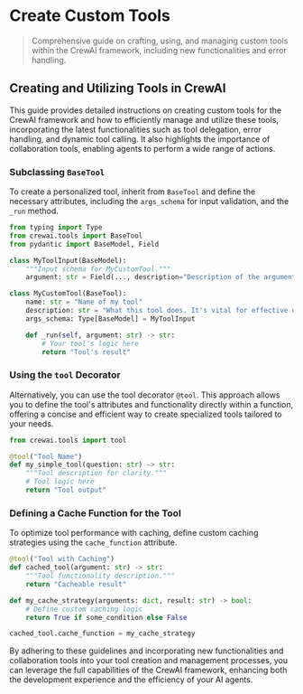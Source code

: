 # Create Custom Tools

> Comprehensive guide on crafting, using, and managing custom tools within the CrewAI framework, including new functionalities and error handling.

## Creating and Utilizing Tools in CrewAI

This guide provides detailed instructions on creating custom tools for the CrewAI framework and how to efficiently manage and utilize these tools,
incorporating the latest functionalities such as tool delegation, error handling, and dynamic tool calling. It also highlights the importance of collaboration tools,
enabling agents to perform a wide range of actions.

### Subclassing `BaseTool`

To create a personalized tool, inherit from `BaseTool` and define the necessary attributes, including the `args_schema` for input validation, and the `_run` method.

```python Code
from typing import Type
from crewai.tools import BaseTool
from pydantic import BaseModel, Field

class MyToolInput(BaseModel):
    """Input schema for MyCustomTool."""
    argument: str = Field(..., description="Description of the argument.")

class MyCustomTool(BaseTool):
    name: str = "Name of my tool"
    description: str = "What this tool does. It's vital for effective utilization."
    args_schema: Type[BaseModel] = MyToolInput

    def _run(self, argument: str) -> str:
        # Your tool's logic here
        return "Tool's result"
```

### Using the `tool` Decorator

Alternatively, you can use the tool decorator `@tool`. This approach allows you to define the tool's attributes and functionality directly within a function,
offering a concise and efficient way to create specialized tools tailored to your needs.

```python Code
from crewai.tools import tool

@tool("Tool Name")
def my_simple_tool(question: str) -> str:
    """Tool description for clarity."""
    # Tool logic here
    return "Tool output"
```

### Defining a Cache Function for the Tool

To optimize tool performance with caching, define custom caching strategies using the `cache_function` attribute.

```python Code
@tool("Tool with Caching")
def cached_tool(argument: str) -> str:
    """Tool functionality description."""
    return "Cacheable result"

def my_cache_strategy(arguments: dict, result: str) -> bool:
    # Define custom caching logic
    return True if some_condition else False

cached_tool.cache_function = my_cache_strategy
```

By adhering to these guidelines and incorporating new functionalities and collaboration tools into your tool creation and management processes,
you can leverage the full capabilities of the CrewAI framework, enhancing both the development experience and the efficiency of your AI agents.
